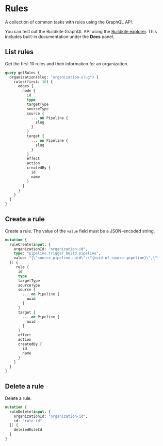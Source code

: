 # Rules

A collection of common tasks with rules using the GraphQL API.

You can test out the Buildkite GraphQL API using the [Buildkite explorer](https://graphql.buildkite.com/explorer). This includes built-in documentation under the **Docs** panel.

## List rules

Get the first 10 rules and their information for an organization.

```graphql
query getRules {
  organization(slug: "organization-slug") {
    rules(first: 10) {
      edges {
        node {
          id
          type
          targetType
          sourceType
          source {
            ... on Pipeline {
              slug
            }
          }
          target {
            ... on Pipeline {
              slug
            }
          }
          effect
          action
          createdBy {
            id
            name
          }
        }
      }
    }
  }
}
```

## Create a rule

Create a rule. The value of the `value` field must be a JSON-encoded string.

```graphql
mutation {
  ruleCreate(input: {
    organizationId: "organization-id",
    type: "pipeline.trigger_build.pipeline",
    value: "{\"source_pipeline_uuid\":\"{uuid-of-source-pipeline}\",\"target_pipeline_uuid\":\"{uuid-of-target-pipeline}\"}"
  }) {
     rule {
      id
      type
      targetType
      sourceType
      source {
        ... on Pipeline {
          uuid
        }
      }
      target {
        ... on Pipeline {
          uuid
        }
      }
      effect
      action
      createdBy {
        id
        name
      }
    }
  }
}
```

## Delete a rule

Delete a rule:

```graphql
mutation {
  ruleDelete(input: {
    organizationId: "organization-id",
    id: "rule-id"
  }) {
    deletedRuleId
  }
}
```
